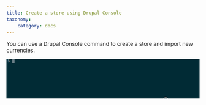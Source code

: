 ```yaml
---
title: Create a store using Drupal Console
taxonomy:
    category: docs
---
```


You can use a Drupal Console command to create a store and import new currencies.

![Workflow](drupal-commerce-create-store.gif)